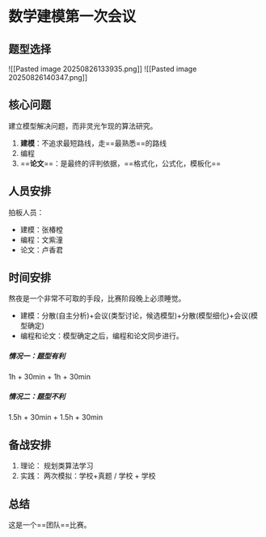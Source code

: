 # 数学建模第一次会议
## 题型选择
![[Pasted image 20250826133935.png]]
![[Pasted image 20250826140347.png]]

## 核心问题
建立模型解决问题，而非灵光乍现的算法研究。
1. **建模**：不追求最短路线，走==最熟悉==的路线
2. 编程
3. ==**论文**==：是最终的评判依据，==格式化，公式化，模板化==
## 人员安排
拍板人员：
* 建模：张椿樘
* 编程：文紫潼
* 论文：卢香君
## 时间安排
熬夜是一个非常不可取的手段，比赛阶段晚上必须睡觉。
* 建模：分散(自主分析)+会议(类型讨论，候选模型)+分散(模型细化)+会议(模型确定)
* 编程和论文：模型确定之后，编程和论文同步进行。
##### 情况一：题型有利
1h + 30min + 1h + 30min
##### 情况二：题型不利
1.5h + 30min + 1.5h + 30min
## 备战安排
1. 理论：
   规划类算法学习
2. 实践：
   两次模拟：学校+真题 / 学校 + 学校
## 总结
这是一个==团队==比赛。






